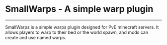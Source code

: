 # SmallWarps - A simple warp plugin
---
SmallWarps is a simple warps plugin designed for PvE minecraft servers.  It allows players to warp to their bed or the world spawn, and mods can create and use named warps.
